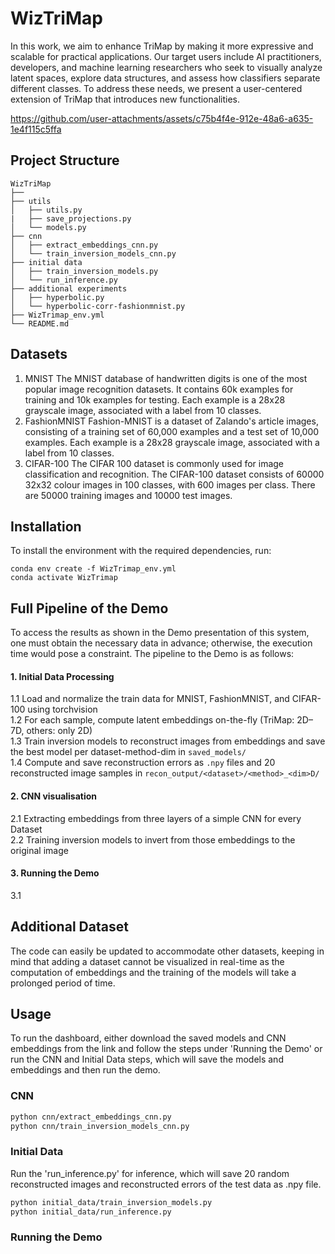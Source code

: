 # WizTriMap

In this work, we aim to enhance TriMap by making it more expressive and scalable for practical applications. Our target users include AI practitioners, developers, and machine learning researchers who seek to visually analyze latent spaces, explore data structures, and assess how classifiers separate different classes. To address these needs, we present a user-centered extension of TriMap that introduces new functionalities.

https://github.com/user-attachments/assets/c75b4f4e-912e-48a6-a635-1e4f115c5ffa
## Project Structure

```
WizTriMap
├──
├── utils
│   ├── utils.py
|   ├── save_projections.py
│   └── models.py
├── cnn
│   ├── extract_embeddings_cnn.py
│   └── train_inversion_models_cnn.py
├── initial data
│   ├── train_inversion_models.py
│   └── run_inference.py
├── additional experiments
│   ├── hyperbolic.py
│   └── hyperbolic-corr-fashionmnist.py
├── WizTrimap_env.yml
└── README.md
```
## Datasets
1. MNIST
    The MNIST database of handwritten digits is one of the most popular image recognition datasets. It contains 60k examples for training and 10k examples for testing. Each example is a 28x28 grayscale image, associated with a label from 10 classes.
2. FashionMNIST
    Fashion-MNIST is a dataset of Zalando's article images, consisting of a training set of 60,000 examples and a test set of 10,000 examples. Each example is a 28x28 grayscale image, associated with a label from 10 classes.
3. CIFAR-100
    The CIFAR 100 dataset is commonly used for image classification and recognition. The CIFAR-100 dataset consists of 60000 32x32 colour images in 100 classes, with 600 images per class. There are 50000 training images and 10000 test images. 

## Installation

To install the environment with the required dependencies, run:
```
conda env create -f WizTrimap_env.yml
conda activate WizTrimap
```

## Full Pipeline of the Demo

To access the results as shown in the Demo presentation of this system, one must obtain the necessary data in advance; otherwise, the execution time would pose a constraint. The pipeline to the Demo is as follows:
#### 1. Initial Data Processing
   1.1 Load and normalize the train data for MNIST, FashionMNIST, and CIFAR-100 using torchvision \
   1.2 For each sample, compute latent embeddings on-the-fly (TriMap: 2D–7D, others: only 2D) \
   1.3 Train inversion models to reconstruct images from embeddings and save the best model per dataset-method-dim in `saved_models/` \
   1.4 Compute and save reconstruction errors as `.npy` files and 20 reconstructed image samples in `recon_output/<dataset>/<method>_<dim>D/`

#### 2. CNN visualisation 
   2.1 Extracting embeddings from three layers of a simple CNN for every Dataset \
   2.2 Training inversion models to invert from those embeddings to the original image
#### 3. Running the Demo
   3.1


## Additional Dataset
The code can easily be updated to accommodate other datasets, keeping in mind that adding a dataset cannot be visualized in real-time as the computation of embeddings and the training of the models will take a prolonged period of time.

## Usage
To run the dashboard, either download the saved models and CNN embeddings from the link and follow the steps under 'Running the Demo' or run the CNN and Initial Data steps, which will save the models and embeddings and then run the demo.

### CNN
```bash
python cnn/extract_embeddings_cnn.py
python cnn/train_inversion_models_cnn.py
```
### Initial Data
Run the 'run_inference.py' for inference, which will save 20 random reconstructed images and reconstructed errors of the test data as .npy file.
```bash
python initial_data/train_inversion_models.py
python initial_data/run_inference.py
```
### Running the Demo
